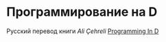 # Программирование на D

Русский перевод книги _Ali Çehreli_ [Programming In D](http://ddili.org/ders/d.en/index.html)



